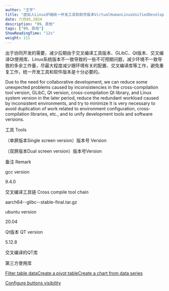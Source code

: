 ```yaml
---
author: "王宇"
title: "虚拟人Linux炉端统一开发工具和软件版本VirtualHumanLinuxUnifiedDevelopmentToolsandSoftwareVersions"
date: 六月05,2024
description: "99、其他"
tags: ["99、其他"]
ShowReadingTime: "12s"
weight: 111
---
```

出于协同开发的需要，减少后期由于交叉编译工具版本、GLibC、Qt版本、交叉编译Qt使用库、Linux系统版本不一致导致的一些不可预期问题，减少环境不一致导致的多余工作量，尽最大程度减少跟环境有关的配置、交叉编译库等工作，避免重复工作，统一开发工具和软件版本是十分必要的。

Due to the need for collaborative development, we can reduce some unexpected problems caused by inconsistencies in the cross-compilation tool version, GLibC, Qt version, cross-compilation Qt library, and Linux system version in the later period, reduce the redundant workload caused by inconsistent environments, and try to minimize It is very necessary to avoid duplication of work related to environment configuration, cross-compilation libraries, etc., and to unify development tools and software versions.

  

工具 Tools

（单屏版本Single screen version）版本号 Version

（双屏版本Dual screen version）版本号Version

备注 Remark

gcc version

9.4.0

  

  

交叉编译工具链 Cross compile tool chain

aarch64--glibc--stable-final.tar.gz

  

  

ubuntu version

20.04

  

  

Qt版本 QT version

5.12.8

  

  

交叉编译的QT库

  

  

  

第三方使用库

  

  

  

[Filter table data](#)[Create a pivot table](#)[Create a chart from data series](#)

[Configure buttons visibility](/users/tfac-settings.action)